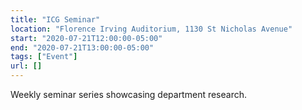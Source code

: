 ```yaml
---
title: "ICG Seminar"
location: "Florence Irving Auditorium, 1130 St Nicholas Avenue"
start: "2020-07-21T12:00:00-05:00"
end: "2020-07-21T13:00:00-05:00"
tags: ["Event"]
url: []
---
```


Weekly seminar series showcasing department research.

<!-- endexcerpt -->
